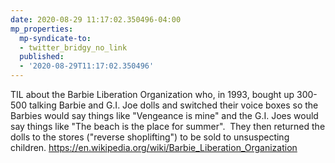 ```yaml
---
date: 2020-08-29 11:17:02.350496-04:00
mp_properties:
  mp-syndicate-to:
  - twitter_bridgy_no_link
  published:
  - '2020-08-29T11:17:02.350496'
---
```


TIL about the Barbie Liberation Organization who, in 1993, bought up 300-500 talking Barbie and G.I. Joe dolls and switched their voice boxes so the Barbies would say things like "Vengeance is mine" and the G.I. Joes would say things like "The beach is the place for summer". &nbsp;They then returned the dolls to the stores ("reverse shoplifting") to be sold to unsuspecting children.    https://en.wikipedia.org/wiki/Barbie_Liberation_Organization
